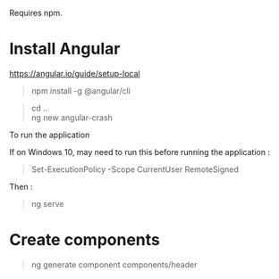 
Requires npm.

# Install Angular
https://angular.io/guide/setup-local

> npm install -g @angular/cli

> cd .. \
> ng new angular-crash

To run the application

If on Windows 10, may need to run this before running the application :
> Set-ExecutionPolicy -Scope CurrentUser  RemoteSigned

Then :
> ng serve

# Create components

> ng generate component components/header






